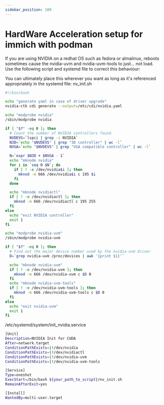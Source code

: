 ```yaml
---
sidebar_position: 100
---
```


# HardWare Acceleration setup for immich with podman

If you are using NVIDIA on a redhat OS such as fedora or almalinux, reboots sometimes cause the nvidia-uvm and nvidia-uvm-tools to just... not load. Use the following script and systemd file to correct this behaviour:

You can ultimately place this wherever you want as long as it's referenced appropriately in the systemd file:
nv_init.sh
```bash
#!/bin/bash

echo "generate yaml in case of driver upgrade"
nvidia-ctk cdi generate --output=/etc/cdi/nvidia.yaml

echo "modprobe nvidia"
/sbin/modprobe nvidia

if [ "$?" -eq 0 ]; then
  # Count the number of NVIDIA controllers found.
  NVDEVS=`lspci | grep -i NVIDIA`
  N3D=`echo "$NVDEVS" | grep "3D controller" | wc -l`
  NVGA=`echo "$NVDEVS" | grep "VGA compatible controller" | wc -l`

  N=`expr $N3D + $NVGA - 1`
  echo "mknode nvidia"
  for i in `seq 0 $N`; do
    if [ ! -e /dev/nvidia$i ]; then
      mknod -m 666 /dev/nvidia$i c 195 $i
    fi
  done

  echo "mknode nvidiactl"
  if [ ! -e /dev/nvidiactl ]; then
    mknod -m 666 /dev/nvidiactl c 195 255
  fi
else
  echo "exit NVIDIA controller"
  exit 1
fi

echo "modprobe nvidia-uvm"
/sbin/modprobe nvidia-uvm

if [ "$?" -eq 0 ]; then
  # Find out the major device number used by the nvidia-uvm driver
  D=`grep nvidia-uvm /proc/devices | awk '{print $1}'`

  echo "mknode nvidia-uvm"
  if [ ! -e /dev/nvidia-uvm ]; then
    mknod -m 666 /dev/nvidia-uvm c $D 0
  fi
  echo "mknode nvidia-uvm-tools"
  if [ ! -e /dev/nvidia-uvm-tools ]; then
    mknod -m 666 /dev/nvidia-uvm-tools c $D 0
  fi
else
  echo "exit nvidia-uvm"
  exit 1
fi
```

/etc/systemd/system/init_nvidia.service
```bash
[Unit]
Description=NVIDIA Init for CUDA
After=network.target
ConditionPathExists=|!/dev/nvidia
ConditionPathExists=|!/dev/nvidiactl
ConditionPathExists=|!/dev/nvidia-uvm
ConditionPathExists=|!/dev/nvidia-uvm-tools

[Service]
Type=oneshot
ExecStart=/bin/bash ${your_path_to_script}/nv_init.sh
RemainAfterExit=yes

[Install]
WantedBy=multi-user.target
```
